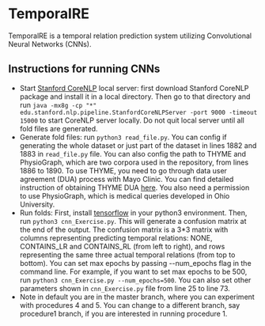 # TemporalRE
TemporalRE is a temporal relation prediction system utilizing Convolutional Neural Networks (CNNs). 

## Instructions for running CNNs
* Start [Stanford CoreNLP](https://stanfordnlp.github.io/CoreNLP/index.html) local server: first download Stanford CoreNLP package and install it in a local directory. Then go to that directory and run `java -mx8g -cp "*" edu.stanford.nlp.pipeline.StanfordCoreNLPServer -port 9000 -timeout 15000` to start CoreNLP server locally. Do not quit local server until all fold files are generated.
* Generate fold files: run `python3 read_file.py`. You can config if generating the whole dataset or just part of the dataset in lines 1882 and 1883 in `read_file.py` file. You can also config the path to THYME and PhysioGraph, which are two corpora used in the repository, from lines 1886 to 1890. To use THYME, you need to go through data user agreement (DUA) process with Mayo Clinic. You can find detailed instruction of obtaining THYME DUA [here](https://clear.colorado.edu/TemporalWiki/index.php/Main_Page#Getting_access_to_the_THYME_corpus_and_gold_standard_annotations). You also need a permission to use PhysioGraph, which is medical queries developed in Ohio University. 
* Run folds: First, install [tensorflow](https://www.tensorflow.org/) in your python3 environment. Then, run `python3 cnn_Exercise.py`. This will generate a confusion matrix at the end of the output. The confusion matrix is a 3*3 matrix with columns representing predicting temporal relations: NONE, CONTAINS_LR and CONTAINS_RL (from left to right), and rows representing the same three actual temporal relations (from top to bottom). You can set max epochs by passing --num_epochs flag in the command line. For example, if you want to set max epochs to be 500, run `python3 cnn_Exercise.py --num_epochs=500`. You can also set other parameters shown in `cnn_Exercise.py` file from line 25 to line 73.
* Note in default you are in the master branch, where you can experiment with procedures 4 and 5. You can change to a different branch, say procedure1 branch, if you are interested in running procedure 1.

